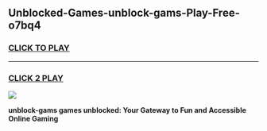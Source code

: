 
## Unblocked-Games-unblock-gams-Play-Free-o7bq4
<h3>
<a href="https://premium76.site?title=unblock-gams&ref=23A">CLICK TO PLAY</a></h3>
<hr>

<h3>
<a href="https://premium76.site?title=unblock-gams&ref=23A">CLICK 2 PLAY</a>
  
</h3>

<a href="https://premium76.site?title=unblock-gams&ref=23A"><img src="https://clearcache.store/games.png"></a>


**unblock-gams games unblocked: Your Gateway to Fun and Accessible Online Gaming**
